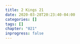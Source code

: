 ```yaml
---
title: 2 Kings 21
date: 2020-03-28T20:23:40-04:00
categories: []
tags: []
chapter: "021"
inprogress: false
---
```


